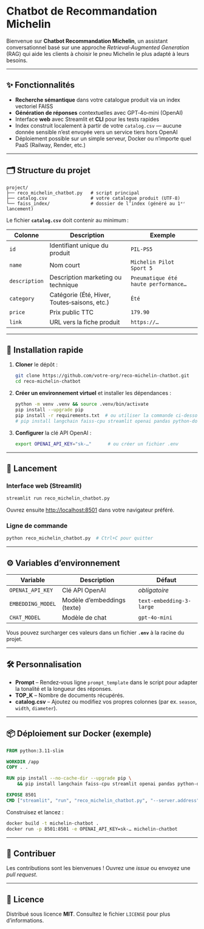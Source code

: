 # Chatbot de Recommandation Michelin

Bienvenue sur **Chatbot Recommandation Michelin**, un assistant conversationnel basé sur une approche *Retrieval‑Augmented Generation* (RAG) qui aide les clients à choisir le pneu Michelin le plus adapté à leurs besoins.


---

## ✨ Fonctionnalités

* **Recherche sémantique** dans votre catalogue produit via un index vectoriel FAISS
* **Génération de réponses** contextuelles avec GPT‑4o‑mini (OpenAI)
* Interface **web** avec Streamlit et **CLI** pour les tests rapides
* Index construit localement à partir de votre `catalog.csv` — aucune donnée sensible n’est envoyée vers un service tiers hors OpenAI
* Déploiement possible sur un simple serveur, Docker ou n’importe quel PaaS (Railway, Render, etc.)

---

## 🗂️ Structure du projet

```text
project/
├── reco_michelin_chatbot.py   # script principal
├── catalog.csv                # votre catalogue produit (UTF‑8)
└── faiss_index/               # dossier de l’index (généré au 1ᵉʳ lancement)
```

Le fichier **`catalog.csv`** doit contenir au minimum :

| Colonne       | Description                                  | Exemple                              |
| ------------- | -------------------------------------------- | ------------------------------------ |
| `id`          | Identifiant unique du produit                | `PIL-PS5`                            |
| `name`        | Nom court                                    | `Michelin Pilot Sport 5`             |
| `description` | Description marketing ou technique           | `Pneumatique été haute performance…` |
| `category`    | Catégorie (Été, Hiver, Toutes‑saisons, etc.) | `Été`                                |
| `price`       | Prix public TTC                              | `179.90`                             |
| `link`        | URL vers la fiche produit                    | `https://…`                          |

---

## 🚀 Installation rapide

1. **Cloner** le dépôt :

   ```bash
   git clone https://github.com/votre-org/reco-michelin-chatbot.git
   cd reco-michelin-chatbot
   ```

2. **Créer un environnement virtuel** et installer les dépendances :

   ```bash
   python -m venv .venv && source .venv/bin/activate
   pip install --upgrade pip
   pip install -r requirements.txt  # ou utiliser la commande ci‑dessous
   # pip install langchain faiss-cpu streamlit openai pandas python-dotenv
   ```

3. **Configurer** la clé API OpenAI :

   ```bash
   export OPENAI_API_KEY="sk-…"      # ou créer un fichier .env
   ```

---

## 🏃 Lancement

### Interface web (Streamlit)

```bash
streamlit run reco_michelin_chatbot.py
```

Ouvrez ensuite [http://localhost:8501](http://localhost:8501) dans votre navigateur préféré.

### Ligne de commande

```bash
python reco_michelin_chatbot.py  # Ctrl+C pour quitter
```

---

## ⚙️ Variables d’environnement

| Variable          | Description                 | Défaut                   |
| ----------------- | --------------------------- | ------------------------ |
| `OPENAI_API_KEY`  | Clé API OpenAI              | *obligatoire*            |
| `EMBEDDING_MODEL` | Modèle d’embeddings (texte) | `text-embedding-3-large` |
| `CHAT_MODEL`      | Modèle de chat              | `gpt-4o-mini`            |

Vous pouvez surcharger ces valeurs dans un fichier **`.env`** à la racine du projet.

---

## 🛠️ Personnalisation

* **Prompt** – Rendez‑vous ligne `prompt_template` dans le script pour adapter la tonalité et la longueur des réponses.
* **TOP\_K** – Nombre de documents récupérés.
* **catalog.csv** – Ajoutez ou modifiez vos propres colonnes (par ex. `season`, `width`, `diameter`).

---

## 📦 Déploiement sur Docker (exemple)

```dockerfile
FROM python:3.11-slim

WORKDIR /app
COPY . .

RUN pip install --no-cache-dir --upgrade pip \
    && pip install langchain faiss-cpu streamlit openai pandas python-dotenv

EXPOSE 8501
CMD ["streamlit", "run", "reco_michelin_chatbot.py", "--server.address", "0.0.0.0"]
```

Construisez et lancez :

```bash
docker build -t michelin-chatbot .
docker run -p 8501:8501 -e OPENAI_API_KEY=sk-… michelin-chatbot
```

---

## 🤝 Contribuer

Les contributions sont les bienvenues ! Ouvrez une *issue* ou envoyez une *pull request*.

---

## 📝 Licence

Distribué sous licence **MIT**. Consultez le fichier `LICENSE` pour plus d’informations.
